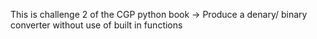 This is challenge 2 of the CGP python book -> Produce a denary/ binary converter without use of built in functions

